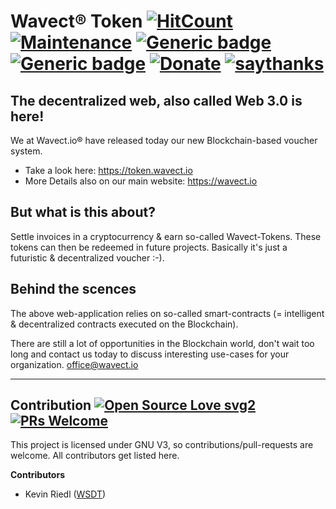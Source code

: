 # Wavect® Token  [![HitCount](http://hits.dwyl.com/wsdt/WavectToken.svg)](http://hits.dwyl.com/wsdt/WavectToken) [![Maintenance](https://img.shields.io/badge/Maintained%3F-yes-green.svg)](https://bitbucket.org/lbesson/ansi-colors) [![Generic badge](https://img.shields.io/badge/Made%20with-NextJS-9cf)](https://nextjs.org/) [![Generic badge](https://img.shields.io/badge/Made%20with-TailwindCSS-pink.svg)](https://tailwindcss.com/) [![Donate](https://img.shields.io/badge/Donate-Pay%20me%20a%20coffee-3cf)](https://github.com/wsdt/Global/wiki/Donation) [![saythanks](https://img.shields.io/badge/say-thanks-ff69b4.svg)](https://saythanks.io/to/kevin.riedl.privat%40gmail.com)

## The decentralized web, also called Web 3.0 is here!
We at Wavect.io® have released today our new Blockchain-based voucher system.

* Take a look here: https://token.wavect.io
* More Details also on our main website: https://wavect.io

## But what is this about?
Settle invoices in a cryptocurrency & earn so-called Wavect-Tokens. These tokens can then be redeemed in future projects. Basically it's just a futuristic & decentralized voucher :-).

## Behind the scences
The above web-application relies on so-called smart-contracts (= intelligent & decentralized contracts executed on the Blockchain).

There are still a lot of opportunities in the Blockchain world, don't wait too long and contact us today to discuss interesting use-cases for your organization.
office@wavect.io
<hr />

## Contribution [![Open Source Love svg2](https://badges.frapsoft.com/os/v2/open-source.svg?v=103)](https://github.com/ellerbrock/open-source-badges/) [![PRs Welcome](https://img.shields.io/badge/PRs-welcome-brightgreen.svg?style=flat-square)](http://makeapullrequest.com)

This project is licensed under GNU V3, so contributions/pull-requests are welcome. All contributors get listed here. 

**Contributors**
- Kevin Riedl ([WSDT](https://github.com/wsdt))

